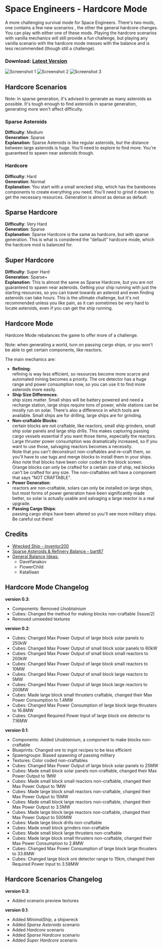 Space Engineers - Hardcore Mode
===============================

A more challenging survival mode for Space Engineers. There's two mods, one contains a few new scenarios , the other the general hardcore changes. You can play with either one of these mods. Playing the hardcore scenarios with vanilla mechanics will still provide a fun challenge, but playing any vanilla scenario with the hardcore mode messes with the balance and is less recommended (though still a challenge).

### Download: [Latest Version](https://github.com/SimonMeskens/Space-Engineers-Hardcore-Mode/releases/latest)

![Screenshot 1](https://raw.githubusercontent.com/SimonMeskens/Space-Engineers-Hardcore-Mode/master/screenshot1.png)
![Screenshot 2](https://raw.githubusercontent.com/SimonMeskens/Space-Engineers-Hardcore-Mode/master/screenshot2.png)
![Screenshot 3](https://raw.githubusercontent.com/SimonMeskens/Space-Engineers-Hardcore-Mode/master/screenshot3.png)

Hardcore Scenarios
------------------
Note: In sparse generation, it's advised to generate as many asteroids as possible. It's tough enough to find asteroids in sparse generation, generating more won't affect difficulty.

### Sparse Asteroids
__Difficulty__: Medium  
__Generation__: Sparse  
__Explanation__: Sparse Asteroids is like regular asteroids, but the distance between large asteroids is huge. You'll need to explore to find more. You're guaranteed to spawn near asteroids though.

### Hardcore
__Difficulty__: Hard  
__Generation__: Normal  
__Explanation__: You start with a small wrecked ship, which has the barebones components to create everything you need. You'll need to grind it down to get the necessary resources. Generation is almost as dense as default.

## Sparse Hardcore
__Difficulty__: Very Hard  
__Generation__: Sparse  
__Explanation__: Sparse Hardcore is the same as hardcore, but with sparse generation. This is what is considered the "default" hardcore mode, which the hardcore mod is balanced for.

## Super Hardcore
__Difficulty__: Super Hard  
__Generation__: Sparse+  
__Explanation__: This is almost the same as Sparse Hardcore, but you are not guaranteed to spawn near asteroids. Getting your ship running with just the starting resources, so you can travel towards an asteroid and even finding asteroids can take hours. This is the ultimate challenge, but it's not recommended unless you like pain, as it can sometimes be very hard to locate asteroids, even if you can get the ship running.

Hardcore Mode
-------------
Hardcore Mode rebalances the game to offer more of a challenge.

Note: when generating a world, turn on passing cargo ships, or you won't be able to get certain components, like reactors.

The main mechanics are:

* __Refining__:  
  refining is way less efficient, so resources become more scarce and automated mining becomes a priority. The ore detector has a huge range and power consumption now, so you can use it to find more asteroids more easily.
* __Ship Size Differences__:  
  ship sizes matter. Small ships will be battery powered and need a recharge station, large ships require tons of power, while stations can be mostly run on solar. There's also a difference in which tools are available. Small ships are for drilling, large ships are for grinding.
* __Non-craftable Blocks__:  
  certain blocks are not craftable, like reactors, small ship grinders, small ship solar panels and large ship drills. This makes capturing passing cargo vessels essential if you want those items, especially the reactors. Large thruster power consumption was dramatically increased, so if you want to use those, salvaging reactors becomes a necessity.  
  Note that you can't deconstruct non-craftables and re-craft them, so you'll have to use tugs and merge blocks to install them in your ships.  
  Also note that blocks have been color coded in the block screen. Orange blocks can only be crafted for a certain size of ship, red blocks can't be crafted for any size. The non-craftables will have a component that says "NOT CRAFTABLE".
* __Power Generation__:  
  reactors are non-craftable, solars can only be installed on large ships, but most forms of power generation have been significantly made better, so solar is actually usable and salvaging a large reactor is a real upgrade.
* __Passing Cargo Ships__:  
  passing cargo ships have been altered so you'll see more military ships. Be careful out there!

Credits
-------
* [Wrecked Ship - inventor200](http://forums.keenswh.com/post/new-challenge-spawn-ship-6963191)
* [Sparse Asteroids & Refinery Balance - bart87](http://www.moddb.com/mods/scarcity-mod)
* [General Balance Ideas: ](http://www.sargunster.com/btwforum/viewtopic.php?f=8&t=8443)
  + DaveYanakov
  + FlowerChild
  + Katalliaan

Hardcore Mode Changelog
-----------------------
__version 0.3__:
* Components: Removed _Unobtainium_
* Cubes: Changed the method for making blocks non-craftable (Issue/2)
* Removed unneeded textures

__version 0.2__:
* Cubes: Changed Max Power Output of large block solar panels to 250kW
* Cubes: Changed Max Power Output of small block solar panels to 60kW
* Cubes: Changed Max Power Output of small block small reactors to 200kW
* Cubes: Changed Max Power Output of large block small reactors to 10MW
* Cubes: Changed Max Power Output of small block large reactors to 5MW
* Cubes: Changed Max Power Output of large block large reactors to 200MW
* Cubes: Made large block small thrusters craftable, changed their Max Power Consumption to 1.4MW
* Cubes: Changed Max Power Consumption of large block large thrusters to 16.8MW
* Cubes: Changed Required Power Input of large block ore detector to 7.16MW

__version 0.1__:
* Components: Added _Unobtainium_, a component to make blocks non-craftable
* Blueprints: Changed ore to ingot recipes to be less efficient
* Spawngroups: Biased spawning of passing military
* Textures: Color coded non-craftables
* Cubes: Changed Max Power Output of large block solar panels to 25MW
* Cubes: Made small block solar panels non-craftable, changed their Max Power Output to 1MW
* Cubes: Made small block small reactors non-craftable, changed their Max Power Output to 1MW
* Cubes: Made large block small reactors non-craftable, changed their Max Power Output to 15MW
* Cubes: Made small block large reactors non-craftable, changed their Max Power Output to 3.5MW
* Cubes: Made large block large reactors non-craftable, changed their Max Power Output to 500MW
* Cubes: Made large block drills non-craftable
* Cubes: Made small block grinders non-craftable
* Cubes: Made small block large thrusters non-craftable
* Cubes: Made large block small thrusters non-craftable, changed their Max Power Consumption to 2.8MW
* Cubes: Changed Max Power Consumption of large block large thrusters to 33.6MW
* Cubes: Changed large block ore detector range to 15km, changed their Required Power Input to 3.58MW

Hardcore Scenarios Changelog
----------------------------
__version 0.3__:
* Added scenario preview textures

__version 0.1__:
* Added _MinimalShip_, a shipwreck
* Added _Sparse Asteroids_ scenario
* Added _Hardcore_ scenario
* Added _Sparse Hardcore_ scenario
* Added _Super Hardcore_ scenario
